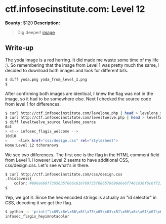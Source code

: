 # ctf.infosecinstitute.com: Level 12
**Bounty:** $120
**Description:**

> Dig deeper! [image](yoda.png)

## Write-up

The yoda image is a red herring. It did made me waste some time of my life :). So remembering that the image from Level 1 was pretty much the same, I decided to download both images and look for different bits.

```bash
$ diff yoda.png yoda_from_level_1.png
$
```
After confirming both images are identical, I knew the flag was not in the image, so it had to be somewhere else. Next I checked the source code from level 1 for differences.
```bash
$ curl http://ctf.infosecinstitute.com/levelone.php | head > levelone_source
$ curl http://ctf.infosecinstitute.com/leveltwelve.php | head > leveltwelve_source
$ diff leveltwelve_source levelone_source
0a1
> <!-- infosec_flagis_welcome -->
10d10
<     <link href="css/design.css" rel="stylesheet">
Home:Level 12 tchoranov$
```
We see two differences. The first one is the flag in the HTML comment field from Level 1. However Level 2 seems to have additional CSS, css/design.css.
Let's see what's in there.
```bash
$ curl http://ctf.infosecinstitute.com/css/design.css
.thisloveis{
	color: #696e666f7365635f666c616769735f686579696d6e6f7461636f6c6f72;
$
```
Yep, we got it. Since the hex encoded strings is actually an "id selector" in CSS, decoding it we get the flag.
```bash
$ python -c 'print("\x69\x6e\x66\x6f\x73\x65\x63\x5f\x66\x6c\x61\x67\x69\x73\x5f\x68\x65\x79\x69\x6d\x6e\x6f\x74\x61\x63\x6f\x6c\x6f\x72")'
infosec_flagis_heyimnotacolor
```
